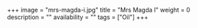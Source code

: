 +++
image = "mrs-magda-i.jpg"
title = "Mrs Magda I"
weight = 0
description = ""
availability = ""
tags = ["Oil"]
+++
